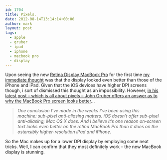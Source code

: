 ```yaml
---
id: 1704
title: Pixels.
date: 2012-08-14T13:14:14+00:00
author: mark
layout: post
tags:
  - apple
  - gruber
  - ipad
  - iphone
  - macbook pro
  - display
---
```

Upon seeing the new [Retina Display MacBook Pro](http://www.apple.com/uk/macbook-pro/) for the first time [my immediate thought](https://twitter.com/sallonoroff/statuses/229608612476100608) was that the display looked even better than those of the iPhone and iPad. Given that the iOS devices have higher DPI screens though, i sort of dismissed this thought as an impossibility. However, [in his latest post &#8211; which is all about pixels &#8211; John Gruber offers an answer as to why the MacBook Pro screen looks better](http://daringfireball.net/2012/08/pixel_perfect)&#8230;

> _One conclusion I’ve made in the weeks I’ve been using this machine: sub-pixel anti-aliasing matters. iOS doesn’t offer sub-pixel anti-aliasing; Mac OS X does. And I believe it’s one reason on-screen text looks even better on the retina MacBook Pro than it does on the ostensibly higher-resolution iPad and iPhone._

So the Mac makes up for a lower DPI display by employing some neat tricks. Well, I can confirm that they most definitely work &#8211; the new MacBook display is stunning.

